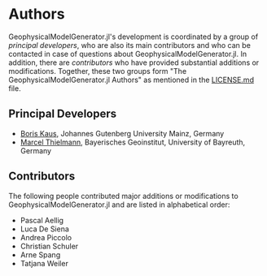 # Authors

GeophysicalModelGenerator.jl's development is coordinated by a group of *principal developers*,
who are also its main contributors and who can be contacted in case of
questions about GeophysicalModelGenerator.jl. In addition, there are *contributors* who have
provided substantial additions or modifications. Together, these two groups form
"The GeophysicalModelGenerator.jl Authors" as mentioned in the [LICENSE.md](LICENSE.md) file.

## Principal Developers
* [Boris Kaus](https://www.geosciences.uni-mainz.de/geophysics-and-geodynamics/team/univ-prof-dr-boris-kaus/),
  Johannes Gutenberg University Mainz, Germany
* [Marcel Thielmann](https://quakeid.github.io/author/marcel-thielmann/),
  Bayerisches Geoinstitut, University of Bayreuth, Germany


## Contributors
The following people contributed major additions or modifications to GeophysicalModelGenerator.jl and
are listed in alphabetical order:

* Pascal Aellig
* Luca De Siena
* Andrea Piccolo
* Christian Schuler
* Arne Spang
* Tatjana Weiler

